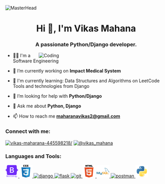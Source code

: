 ![MasterHead](https://fiverr-res.cloudinary.com/images/t_main1,q_auto,f_auto,q_auto,f_auto/gigs/296514593/original/18e3fb92d3752de0764d3c102e8bf5946edef72a/develop-professional-web-apps-using-python-django.jpg)

<h1 align="center">Hi 👋, I'm Vikas Mahana</h1>
<h3 align="center">A passionate Python/Django developer.</h3>
<img align="right" alt="Coding" width="400" src="https://user-images.githubusercontent.com/74038190/212259384-ac922d39-ba72-4cad-93bc-b78c83eff0b8.png"/>

- 👨‍🎓 I'm a Software Engineering

- 🔭 I’m currently working on **Impact Medical System**

- 🌱 I'm currently learning:
    Data Structures and Algorithms on LeetCode
    Tools and technologies from Django

- 🤝 I’m looking for help with **Python/Django**

- 💬 Ask me about **Python, Django**

- 📫 How to reach me **maharanavikas2@gmail.com**

<h3 align="left">Connect with me:</h3>
<p align="left">
<a href="https://linkedin.com/in/vikas-maharana-445598218/" target="blank"><img align="center" src="https://raw.githubusercontent.com/rahuldkjain/github-profile-readme-generator/master/src/images/icons/Social/linked-in-alt.svg" alt="vikas-maharana-445598218/" height="30" width="40" /></a>
<a href="https://instagram.com/vikas_mahana" target="blank"><img align="center" src="https://raw.githubusercontent.com/rahuldkjain/github-profile-readme-generator/master/src/images/icons/Social/instagram.svg" alt="@vikas_mahana" height="30" width="40" /></a>
</p>

<h3 align="left">Languages and Tools:</h3>
<p align="left"> <a href="https://getbootstrap.com" target="_blank" rel="noreferrer"> <img src="https://raw.githubusercontent.com/devicons/devicon/master/icons/bootstrap/bootstrap-plain-wordmark.svg" alt="bootstrap" width="40" height="40"/> </a> <a href="https://www.w3schools.com/css/" target="_blank" rel="noreferrer"> <img src="https://raw.githubusercontent.com/devicons/devicon/master/icons/css3/css3-original-wordmark.svg" alt="css3" width="40" height="40"/> </a> <a href="https://www.djangoproject.com/" target="_blank" rel="noreferrer"> <img src="https://cdn.worldvectorlogo.com/logos/django.svg" alt="django" width="40" height="40"/> </a> <a href="https://flask.palletsprojects.com/" target="_blank" rel="noreferrer"> <img src="https://www.vectorlogo.zone/logos/pocoo_flask/pocoo_flask-icon.svg" alt="flask" width="40" height="40"/> </a> <a href="https://git-scm.com/" target="_blank" rel="noreferrer"> <img src="https://www.vectorlogo.zone/logos/git-scm/git-scm-icon.svg" alt="git" width="40" height="40"/> </a> <a href="https://www.w3.org/html/" target="_blank" rel="noreferrer"> <img src="https://raw.githubusercontent.com/devicons/devicon/master/icons/html5/html5-original-wordmark.svg" alt="html5" width="40" height="40"/> </a> <a href="https://www.mysql.com/" target="_blank" rel="noreferrer"> <img src="https://raw.githubusercontent.com/devicons/devicon/master/icons/mysql/mysql-original-wordmark.svg" alt="mysql" width="40" height="40"/> </a> <a href="https://postman.com" target="_blank" rel="noreferrer"> <img src="https://www.vectorlogo.zone/logos/getpostman/getpostman-icon.svg" alt="postman" width="40" height="40"/> </a> <a href="https://www.python.org" target="_blank" rel="noreferrer"> <img src="https://raw.githubusercontent.com/devicons/devicon/master/icons/python/python-original.svg" alt="python" width="40" height="40"/> </a> </p>

